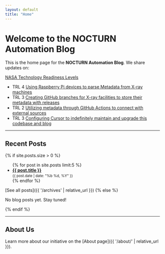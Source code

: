 ```yaml
---
layout: default
title: "Home"
---
```


# Welcome to the NOCTURN Automation Blog

This is the home page for the **NOCTURN Automation Blog**. We share updates on:

[NASA Technology Readiness Levels](https://www.nasa.gov/directorates/somd/space-communications-navigation-program/technology-readiness-levels/)

- TRL 4 [Using Raspberry Pi devices to parse Metadata from X-ray machines](https://github.com/johntrue15/NOCTURN-X-ray-repo)
- TRL 3 [Creating GitHub branches for X-ray facilities to store their metadata with releases](https://github.com/johntrue15/NOCTURN-X-ray-repo/tree/main/agent)
- TRL 2 [Utilizing metadata through GitHub Actions to connect with external sources](https://github.com/johntrue15/NOCTURN-X-ray-repo/tree/main/.github)
- TRL 3 [Configuring Cursor to indefinitely maintain and upgrade this codebase and blog](https://github.com/johntrue15/NOCTURN-X-ray-repo/tree/main/.github/cursor)


---

## Recent Posts

{% if site.posts.size > 0 %}
<ul>
  {% for post in site.posts limit:5 %}
    <li>
      <strong><a href="{{ post.url | relative_url }}">{{ post.title }}</a></strong>  
      <br>
      <small>{{ post.date | date: "%b %d, %Y" }}</small>
    </li>
  {% endfor %}
</ul>

[See all posts]({{ '/archives' | relative_url }})
{% else %}
<p>No blog posts yet. Stay tuned!</p>
{% endif %}

---

## About Us

Learn more about our initiative on the [About page]({{ '/about/' | relative_url }}).

